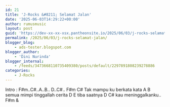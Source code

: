 ```yaml
---
id: 21
title: 'J-Rocks &#8211; Selamat Jalan'
date: '2025-06-03T14:29:22+00:00'
author: rumusmusic
layout: post
guid: 'https://dev-xx-xx-xsx.pantheonsite.io/2025/06/03/j-rocks-selamat-jalan/'
permalink: /2025/06/03/j-rocks-selamat-jalan/
blogger_blog:
    - ads-tester.blogspot.com
blogger_author:
    - 'Dini Nurinda'
blogger_internal:
    - /feeds/3473668110735409380/posts/default/2297891808239278886
categories:
    - J-Rocks
---
```


Intro : F#m..C#..A..B.. D..C#.. F#m C# Tak mampu ku berkata kata A B semua mimpi tinggallah cerita D E tiba saatnya D C# kau meninggalkanku.. F#m &amp;